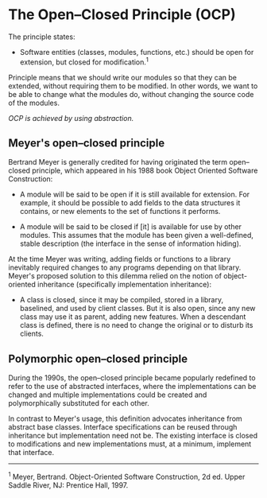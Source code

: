 # The Open–Closed Principle (OCP)

The principle states:

- Software entities (classes, modules, functions, etc.) should be open for extension, but closed for modification.<sup>1</sup>

Principle means that we should write our modules so that they can be extended, without requiring them to be modified. In other words, we want to be able to change what the modules do, without changing the source code of the modules.

*OCP is achieved by using abstraction.*

## Meyer's open–closed principle

Bertrand Meyer is generally credited for having originated the term open–closed principle, which appeared in his 1988 book Object Oriented Software Construction:

- A module will be said to be open if it is still available for extension. For example, it should be possible to add fields to the data structures it contains, or new elements to the set of functions it performs.

- A module will be said to be closed if [it] is available for use by other modules. This assumes that the module has been given a well-defined, stable description (the interface in the sense of information hiding).

At the time Meyer was writing, adding fields or functions to a library inevitably required changes to any programs depending on that library. Meyer's proposed solution to this dilemma relied on the notion of object-oriented inheritance (specifically implementation inheritance):

- A class is closed, since it may be compiled, stored in a library, baselined, and used by client classes. But it is also open, since any new class may use it as parent, adding new features. When a descendant class is defined, there is no need to change the original or to disturb its clients.

## Polymorphic open–closed principle

During the 1990s, the open–closed principle became popularly redefined to refer to the use of abstracted interfaces, where the implementations can be changed and multiple implementations could be created and polymorphically substituted for each other.

In contrast to Meyer's usage, this definition advocates inheritance from abstract base classes. Interface specifications can be reused through inheritance but implementation need not be. The existing interface is closed to modifications and new implementations must, at a minimum, implement that interface.

<hr>

<sup>1</sup> Meyer, Bertrand. Object-Oriented Software Construction, 2d ed. Upper Saddle River, NJ: Prentice Hall, 1997.
